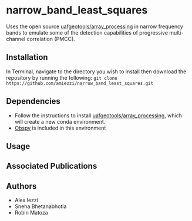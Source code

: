 # narrow_band_least_squares
Uses the open source [uafgeotools/array_processing](https://github.com/uafgeotools/array_processing) in narrow frequency bands to emulate some of the detection capabilities of progressive multi-channel correlation (PMCC). 

## Installation
In Terminal, navigate to the directory you wish to install then download the repository by running the following:
`
git clone https://github.com/amiezzi/narrow_band_least_squares.git
`

## Dependencies
- Follow the instructions to install [uafgeotools/array_processing](https://github.com/uafgeotools/array_processing), which will create a new conda environment. 
- [Obspy](https://docs.obspy.org/) is included in this environment

## Usage

## Associated Publications

## Authors
- Alex Iezzi 
- Sneha Bhetanabhotla 
- Robin Matoza 
